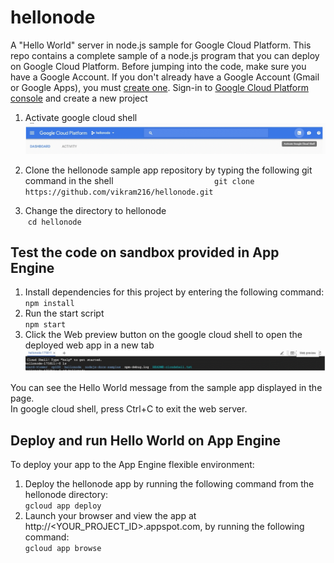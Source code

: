 hellonode
================================================================================

A "Hello World" server in node.js sample for Google Cloud Platform.
This repo contains a complete sample of a node.js program that you can deploy on Google Cloud Platform.
Before jumping into the code, make sure you have a Google Account. If you don't already have a Google Account (Gmail or Google Apps), you must [create one](https://accounts.google.com/SignUp). Sign-in to [Google Cloud Platform console](http://console.cloud.google.com) and create a new project
1. Activate google cloud shell                                       
   ![Alt Text](https://github.com/vikram216/mygitimages/blob/master/gcp%20activate%20cloud%20shell.gif)                  

2. Clone the hellonode sample app repository by typing the following git command in the shell                                        
  `git clone https://github.com/vikram216/hellonode.git`
3. Change the directory to hellonode                
  `cd hellonode`
  
Test the code on sandbox provided in App Engine
------------------------------------------------
1. Install dependencies for this project by entering the following command:                 
  `npm install`
2. Run the start script            
  `npm start`
3. Click the Web preview button on the google cloud shell to open the deployed web app in a new tab              
   ![Alt Text](https://github.com/vikram216/mygitimages/blob/master/gcp%20Web%20preview.gif)      

You can see the Hello World message from the sample app displayed in the page.     
In google cloud shell, press Ctrl+C to exit the web server.

Deploy and run Hello World on App Engine
-----------------------------------------
To deploy your app to the App Engine flexible environment:   
1. Deploy the hellonode app by running the following command from the hellonode directory:        
  `gcloud app deploy`      
2. Launch your browser and view the app at http://<YOUR_PROJECT_ID>.appspot.com, by running the following command:      
  `gcloud app browse`
